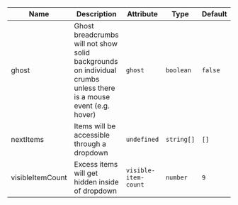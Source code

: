 | Name       | Description                   | Attribute        | Type                                      | Default             |
|------------|-------------------------------|------------------|-------------------------------------------|---------------------|
|<div className="Api__Table"> <div>ghost</div> <div className="Api__Table Docs__Tags"></div></div>| Ghost breadcrumbs will not show solid backgrounds on individual crumbs unless there is a mouse event (e.g. hover) | `ghost` | `boolean` | `false` |
|<div className="Api__Table"> <div>nextItems</div> <div className="Api__Table Docs__Tags"></div></div>| Items will be accessible through a dropdown | `undefined` | `string[]` | `[]` |
|<div className="Api__Table"> <div>visibleItemCount</div> <div className="Api__Table Docs__Tags"></div></div>| Excess items will get hidden inside of dropdown | `visible-item-count` | `number` | `9` |
